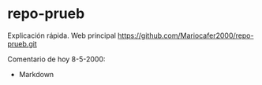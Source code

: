 # repo-prueb
Explicación rápida. Web principal https://github.com/Mariocafer2000/repo-prueb.git

Comentario de hoy 8-5-2000:

- Markdown







